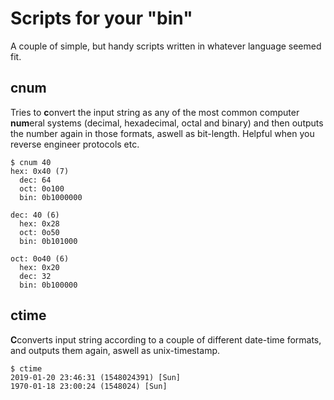Scripts for your "bin"
======================
A couple of simple, but handy scripts written in whatever language seemed fit.

cnum
----
Tries to **c**onvert the input string as any of the most common computer **num**eral systems
(decimal, hexadecimal, octal and binary) and then outputs the number again in those formats,
aswell as bit-length.
Helpful when you reverse engineer protocols etc.
```
$ cnum 40
hex: 0x40 (7)
  dec: 64
  oct: 0o100
  bin: 0b1000000

dec: 40 (6)
  hex: 0x28
  oct: 0o50
  bin: 0b101000

oct: 0o40 (6)
  hex: 0x20
  dec: 32
  bin: 0b100000
```

ctime
-----
**C**converts input string according to a couple of different date-time formats,
and outputs them again, aswell as unix-timestamp.
```
$ ctime
2019-01-20 23:46:31 (1548024391) [Sun]
1970-01-18 23:00:24 (1548024) [Sun]
```

